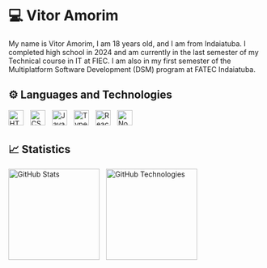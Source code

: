 # 💻 Vitor Amorim

My name is Vitor Amorim, I am 18 years old, and I am from Indaiatuba. I completed high school in 2024 and am currently in the last semester of my Technical course in IT at FIEC. I am also in my first semester of the Multiplatform Software Development (DSM) program at FATEC Indaiatuba.

## ⚙️ Languages and Technologies
<img align="left" alt="HTML" title="HTML" width="30px" style="padding-right: 10px" src="https://cdn.jsdelivr.net/gh/devicons/devicon@latest/icons/html5/html5-original.svg" />


<img align="left" alt="CSS" title="CSS" width="30px" style="padding-right: 10px" src="https://cdn.jsdelivr.net/gh/devicons/devicon@latest/icons/css3/css3-original.svg" />


<img align="left" alt="JavaScript" title="JavaScript"  width="30px" style="padding-right: 10px" src="https://cdn.jsdelivr.net/gh/devicons/devicon@latest/icons/javascript/javascript-original.svg" />


<img align="left" alt="TypeScript" title="TypeScript" width="30px" style="padding-right: 10px" src="https://cdn.jsdelivr.net/gh/devicons/devicon@latest/icons/typescript/typescript-original.svg" />


<img align="left" alt="React" title="React" width="30px" style="padding-right: 10px" src="https://cdn.jsdelivr.net/gh/devicons/devicon@latest/icons/react/react-original.svg" />


<img align="left" alt="NodeJs" title="NodeJs" width="30px" style="padding-right: 10px" src="https://cdn.jsdelivr.net/gh/devicons/devicon@latest/icons/nodejs/nodejs-original.svg" />

<br />
<br />

## 📈 Statistics

<img align="left" alt="GitHub Stats" height="180" style="padding-right: 10px" src="https://github-readme-stats.vercel.app/api?username=VitorrAmorim&show_icons=true&theme=radical&include_all_commits=true" />


<img align="left" alt="GitHub Technologies" height="180" style="padding-right: 10px" src="https://github-readme-stats.vercel.app/api/top-langs/?username=anuraghazra&show_icons=true&theme=radical&include_all_commits=true&layout=compact&custom_title=Technologies&langs_count=8" />
